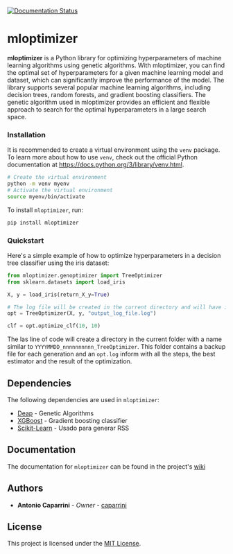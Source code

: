 [![Documentation Status](https://readthedocs.org/projects/mloptimizer/badge/?version=latest)](https://mloptimizer.readthedocs.io/en/latest/?badge=latest)

# mloptimizer

**mloptimizer** is a Python library for optimizing hyperparameters of machine learning algorithms using genetic algorithms. With mloptimizer, you can find the optimal set of hyperparameters for a given machine learning model and dataset, which can significantly improve the performance of the model. The library supports several popular machine learning algorithms, including decision trees, random forests, and gradient boosting classifiers. The genetic algorithm used in mloptimizer provides an efficient and flexible approach to search for the optimal hyperparameters in a large search space.

### Installation

It is recommended to create a virtual environment using the `venv` package. 
To learn more about how to use `venv`, 
check out the official Python documentation at 
https://docs.python.org/3/library/venv.html.

```bash
# Create the virtual environment
python -m venv myenv
# Activate the virtual environment
source myenv/bin/activate
```

To install `mloptimizer`, run:

```bash
pip install mloptimizer
```


### Quickstart

Here's a simple example of how to optimize hyperparameters in a decision tree classifier using the iris dataset:

```python
from mloptimizer.genoptimizer import TreeOptimizer
from sklearn.datasets import load_iris

X, y = load_iris(return_X_y=True)

# The log file will be created in the current directory and will have info about optimizations performed
opt = TreeOptimizer(X, y, "output_log_file.log")

clf = opt.optimize_clf(10, 10)
```

The las line of code will create a directory in the current folder with a name similar to `YYYYMMDD_nnnnnnnnnn_TreeOptimizer`.
This folder contains a backup file for each generation and an `opt.log` inform with all the steps, the best estimator and the result of the optimization.

## Dependencies

The following dependencies are used in `mloptimizer`:

* [Deap](https://github.com/DEAP/deap) - Genetic Algorithms
* [XGBoost](https://github.com/dmlc/xgboost) - Gradient boosting classifier
* [Scikit-Learn](https://github.com/scikit-learn/scikit-learn) - Usado para generar RSS

## Documentation

The documentation for `mloptimizer` can be found in the project's [wiki](http://mloptimizer.readthedocs.io/)

## Authors

* **Antonio Caparrini** - *Owner* - [caparrini](https://github.com/caparrini)

## License

This project is licensed under the [MIT License](LICENSE).
